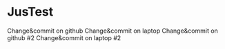 # JusTest
Change&commit on github
Change&commit on laptop
Change&commit on github #2
Change&commit on laptop #2
